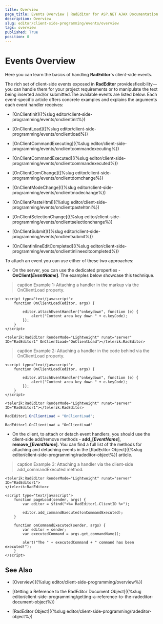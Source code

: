 ```yaml
---
title: Overview
page_title: Events Overview | RadEditor for ASP.NET AJAX Documentation
description: Overview
slug: editor/client-side-programming/events/overview
tags: overview
published: True
position: 0
---
```


# Events Overview

Here you can learn the basics of handling **RadEditor**'s client-side events.

The rich set of client-side events exposed in **RadEditor** providesflexibility—you can handle them for your project requirements or to manipulate the text being inserted and/or submitted.The available events are listed below. Each event-specific article offers concrete examples and explains the arguments each event handler receives:

* [OnClientInit]({%slug editor/client-side-programming/events/onclientinit%})

* [OnClientLoad]({%slug editor/client-side-programming/events/onclientload%})

* [OnClientCommandExecuting]({%slug editor/client-side-programming/events/onclientcommandexecuting%})

* [OnClientCommandExecuted]({%slug editor/client-side-programming/events/onclientcommandexecuted%})

* [OnClientDomChange]({%slug editor/client-side-programming/events/onclientdomchange%})

* [OnClientModeChange]({%slug editor/client-side-programming/events/onclientmodechange%})

* [OnClientPasteHtml]({%slug editor/client-side-programming/events/onclientpastehtml%})

* [OnClientSelectionChange]({%slug editor/client-side-programming/events/onclientselectionchange%})

* [OnClientSubmit]({%slug editor/client-side-programming/events/onclientsubmit%})

* [OnClientInlineEditCompleted]({%slug editor/client-side-programming/events/onclientinlineeditcompleted%})

To attach an event you can use either of these two approaches:

* On the server, you can use the dedicated properties -	**OnClient[*EventName*]**. The examples below showcase this technique.

>caption Example 1: Attaching a handler in the markup via the OnClientLoad property.

````ASP.NET
<script type="text/javascript">
	function OnClientLoad(editor, args) {

		editor.attachEventHandler("onkeydown", function (e) {
			alert("Content area key down " + e.keyCode);
		});
	}
</script>

<telerik:RadEditor RenderMode="Lightweight" runat="server" ID="RadEditor1" OnClientLoad="OnClientLoad"></telerik:RadEditor> 
````

>caption Example 2: Attaching a handler in the code behind via the OnClientLoad property.

````ASP.NET
<script type="text/javascript">
	function OnClientLoad(editor, args) {

		editor.attachEventHandler("onkeydown", function (e) {
			alert("Content area key down " + e.keyCode);
		});
	}
</script>

<telerik:RadEditor RenderMode="Lightweight" runat="server" ID="RadEditor1"></telerik:RadEditor> 
````
````C#
RadEditor1.OnClientLoad = "OnClientLoad";
````
````VB
RadEditor1.OnClientLoad = "OnClientLoad"
````

* On the client, to attach or detach event handlers, you should use the client-side add/remove methods - **add_[*EventName*]**, **remove_[*EventName*]**. You can find a full list of the methods for attaching and detaching events in the [RadEditor Object]({%slug editor/client-side-programming/radeditor-object%}) article.

>caption Example 3: Attaching a handler via the client-side add_commandExecuted method.

````ASP.NET
<telerik:RadEditor RenderMode="Lightweight" runat="server" ID="RadEditor1">
</telerik:RadEditor>
		
<script type="text/javascript">
	function pageLoad(sender, args) {
		var editor = $find("<%= RadEditor1.ClientID %>");

		editor.add_commandExecuted(onCommandExecuted);
	}

	function onCommandExecuted(sender, args) {
		var editor = sender;
		var executedCommand = args.get_commandName();

		alert("The " + executedCommand + " command has been executed!");
	}
</script>
````



## See Also

 * [Overview]({%slug editor/client-side-programming/overview%})

 * [Getting a Reference to the RadEditor Document Object]({%slug editor/client-side-programming/getting-a-reference-to-the-radeditor-document-object%})

 * [RadEditor Object]({%slug editor/client-side-programming/radeditor-object%})
